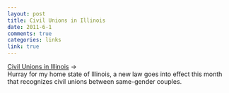 ```yaml
--- 
layout: post
title: Civil Unions in Illinois
date: 2011-6-1
comments: true
categories: links
link: true
---
```

<a title="Civil Unions in Illinois" href="http://www.suntimes.com/5703018-417/civil-union-law-for-same-sex-couples-takes-effect-in-illinois.html">Civil Unions in Illinois</a> →
<br />
Hurray for my home state of Illinois, a new law goes into effect this month that recognizes civil unions between same-gender couples.
